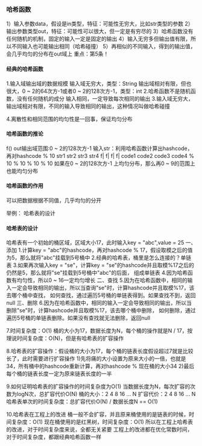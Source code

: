 ### 哈希函数
1）输入参数data，假设是in类型，特征：可能性无穷大，比如str类型的参数
2）输出参数类型out，特征：可能性可以很大，但一定是有穷尽的
3）哈希函数没有任何随机的机制，固定的输入一定是固定的输出
4）输入无穷多但输出值有限，所以不同输入也可能输出相同（哈希碰撞）
5）再相似的不同输入，得到的输出值，会几乎均匀的分布在out域上
重点：第5条！

#### 经典的哈希函数
1.输入域输出域的数据规模
输入域无穷大，类型：String
输出域相对有限，但也很大，0 ~ 2的64次方-1或者0 ~ 2的128次方-1，类型：int
2.哈希函数不是随机函数，没有任何随机的成分
输入相同，一定导致每次相同的输出
3.输入域无穷大，输出域相对有限，不同的输入导致相同的输出，这种情况叫做哈希碰撞

4.离散性和相同范围的均匀性是一回事，保证均匀分布

#### 哈希函数的推论
f() out输出域范围:0 ~ 2的128次方-1
输入str：利用哈希函数计算出hashcode，再对hashcode % 10
str1  str2  str3  str4
f|    f|    f|    f|
code1 code2 code3 code4
% 10  % 10  % 10  % 10
如果在0 ~ 2的128次方-1 上均匀分布，那么再0 ~ 9的范围上也能均匀分布

#### 哈希函数的作用
可以把数据根据不同值，几乎均匀的分开

举例：
哈希表的设计

#### 哈希表的设计
哈希表有一个初始的桶区域，区域大小17，此时输入key = "abc",value = 25
一、添加
1.计算key = "abc"的hashcode，再对hashcode % 17，假设取模之后的值为5，那么就将"abc"挂载到5号桶中
2.经典的哈希表，桶里是怎么连接的？单链表
3.如果再次输入key = "se"，计算key = "se"的hashcode并且取模%17之后的仍然是5，那么就将"se"挂载到5号桶中"abc"的后面，
组成单链表
4.因为哈希函数有均匀性，所以0 ~ 16一定均匀增长
二、查找
5.因为在哈希函数中，相同的输入一定会导致相同的输出，所以当查询"se"时，计算hashcode并且取模%17，该去哪个桶中查找，
如何查找，通过遍历5号桶的单链表得到。如果查找不到，返回null
三、删除
6.因为在哈希函数中，相同的输入一定会导致相同的输出，所以当删除"se"时，计算hashcode并且取模%17，该去哪个桶中删除，
如何删除，通过遍历5号桶的单链表删除。如果没有查找就无法删除，返回null

7.时间复杂度：O(1)
桶的大小为17，数据长度为N，每个桶的操作就是N / 17，按理说时间复杂度：O(N)，但是有哈希表的扩容操作

8.哈希表的扩容操作：假设桶的大小为17，每个桶的链表长度假设超过7就是比较长了，此时需要进行扩容操作
1)先将痛的大小设置为原来大小的一倍，也就是34，所有桶中的hashcode重新计算，再对hashcode % 现在桶的大小34
2)最后每个桶的链表长度一定为原来链表长度的一半

9.如何证明哈希表的扩容操作的时间复杂度为O(1)
当数据长度为N，每次扩容的次数为logN次，总扩容代价O(N)
桶的大小：2 4 8 16 ... N
扩容代价：2 4 8 16 ... N
哈希表单次的时间复杂度：总扩容代价O(N) / 数据长度N == O(1)

10.哈希表在工程上的改进
桶一般不会扩容，并且原来桶使用的是链表的时候，时间复杂度：O(1)
现在桶使用的是红黑树，时间复杂度：O(1)
所以在工程上哈希表的改进，对于时间复杂度来说，全都无关紧要
工程上的改进都在优化常数时间，对于时间复杂度，都跟经典哈希函数一样
